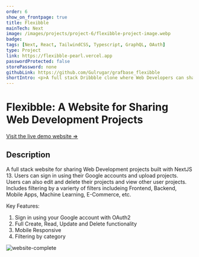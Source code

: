 ```yaml
---
order: 6
show_on_frontpage: true
title: Flexibble
mainTech: Next
image: /images/projects/project-6/flexibble-project-image.webp
badge:
tags: [Next, React, TailwindCSS, Typescript, GraphQL, OAuth]
type: Project
link: https://flexibble-pearl.vercel.app
passwordProtected: false
storePassword: none
githubLink: https://github.com/Gulrugar/grafbase_flexibble
shortIntro: <p>A full stack Dribbble clone where Web Developers can share their projects.</p>
---
```


# Flexibble: A Website for Sharing Web Development Projects

[Visit the live demo website =>](https://flexibble-pearl.vercel.app "Flexibble")

## Description

A full stack website for sharing Web Development projects built with NextJS 13. Users can sign in using their Google accounts and upload projects. Users can also edit and delete their projects and view other user projects. Includes filtering by a varierty of filters includeing Frontend, Backend, Mobile Apps, Machine Learning, E-Commerce, etc.

Key Features:

1. Sign in using your Google account with OAuth2
2. Full Create, Read, Update and Delete functionality
3. Mobile Responsive
4. Filtering by category

![website-complete](https://github.com/Gulrugar/grafbase_flexibble/assets/105955316/53bd12fa-bdfb-49dc-92a4-a70dfd8d89b6)

